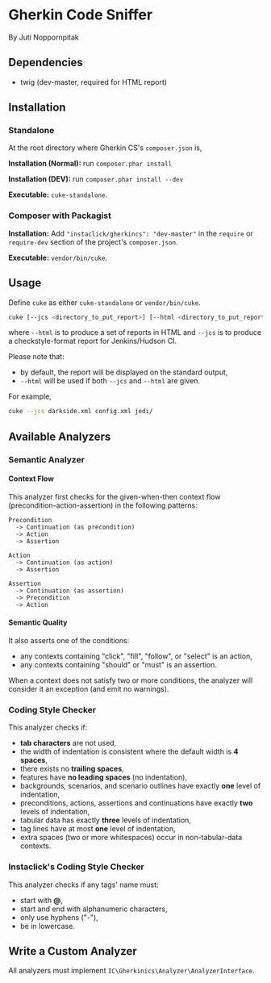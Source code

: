 # Gherkin Code Sniffer

By Juti Noppornpitak

## Dependencies

* twig (dev-master, required for HTML report)

## Installation

### Standalone

At the root directory where Gherkin CS's `composer.json` is,

**Installation (Normal):** run `composer.phar install`

**Installation (DEV):** run `composer.phar install --dev`

**Executable:** `cuke-standalone`.

### Composer with Packagist

**Installation:** Add `"instaclick/gherkincs": "dev-master"` in the `require` or `require-dev` section of the
project's `composer.json`.

**Executable:** `vendor/bin/cuke`.

## Usage

Define `cuke` as either `cuke-standalone` or `vendor/bin/cuke`.

``` bash
cuke [--jcs <directory_to_put_report>] [--html <directory_to_put_reports>] <configuration_file_path> <directory_path_to_scan>
```

where `--html` is to produce a set of reports in HTML and `--jcs` is to produce a checkstyle-format report for Jenkins/Hudson CI.

Please note that:

* by default, the report will be displayed on the standard output,
* `--html` will be used if both `--jcs` and `--html` are given.

For example,

``` bash
cuke --jcs darkside.xml config.xml jedi/
```

## Available Analyzers

### Semantic Analyzer

#### Context Flow

This analyzer first checks for the given-when-then context flow (precondition-action-assertion) in the following patterns:

    Precondition
      -> Continuation (as precondition)
      -> Action
      -> Assertion

    Action
      -> Continuation (as action)
      -> Assertion

    Assertion
      -> Continuation (as assertion)
      -> Precondition
      -> Action

#### Semantic Quality

It also asserts one of the conditions:

* any contexts containing "click", "fill", "follow", or "select" is an action,
* any contexts containing "should" or "must" is an assertion.

When a context does not satisfy two or more conditions, the analyzer will consider it an exception (and emit no warnings).

### Coding Style Checker

This analyzer checks if:

* **tab characters** are not used,
* the width of indentation is consistent where the default width is **4 spaces**,
* there exists no **trailing spaces**,
* features have **no leading spaces** (no indentation),
* backgrounds, scenarios, and scenario outlines have exactly **one** level of indentation,
* preconditions, actions, assertions and continuations have exactly **two** levels of indentation,
* tabular data has exactly **three** levels of indentation,
* tag lines have at most **one** level of indentation,
* extra spaces (two or more whitespaces) occur in non-tabular-data contexts.

### Instaclick's Coding Style Checker

This analyzer checks if any tags' name must:

* start with **@**,
* start and end with alphanumeric characters,
* only use hyphens ("-"),
* be in lowercase.

## Write a Custom Analyzer

All analyzers must implement `IC\Gherkinics\Analyzer\AnalyzerInterface`.
